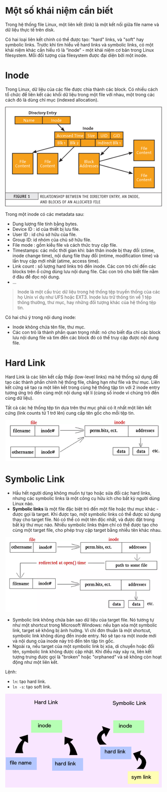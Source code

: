 # Một số khái niệm cần biết

Trong hệ thống file Linux, một liên kết (link) là một kết nối giữa file name và dữ liệu thực tế trên disk.

Có hai loại liên kết chính có thể được tạo: "hard" links, và "soft" hay symbolic links. Trước khi tìm hiểu về hard links và symbolic links, có một khái niệm khác cần hiểu rõ là “inode” - một khái niệm cơ bản trong Linux filesystem. Mỗi đối tượng của filesystem được đại diện bởi một inode.

# Inode
Trong Linux, dữ liệu của các file được chia thành các block. Có nhiều cách tổ chức để liên kết các khối dữ liệu trong một file với nhau, một trong các cách đó là dùng chỉ mục (indexed allocation).

![alt text](/images/123213218SDHUASHDUS.png)

Trong một inode có các metadata sau:
- Dung lượng file tính bằng bytes.
- Device ID : id của thiết bị lưu file.
- User ID : id chủ sở hữu của file.
- Group ID: id nhóm của chủ sở hữu file.
- File mode : gồm kiểu file và cách thức truy cập file.
- Timestamps: các mốc thời gian khi: bản thân inode bị thay đổi (ctime, inode change time), nội dung file thay đổi (mtime, modification time) và lần truy cập mới nhất (atime, access time).
- Link count : số lượng hard links trỏ đến inode. Các con trỏ chỉ đến các blocks trên ổ cứng dùng lưu nội dung file. Các con trỏ cho biết file nằm ở đâu để đọc nội dung.
- ...

>Inode là một cấu trúc dữ liệu trong hệ thống tệp truyền thống của các họ Unix ví dụ như UFS hoặc EXT3. Inode lưu trữ thông tin về 1 tệp thông thường, thư mục, hay những đối tượng khác của hệ thống tệp tin.

Có hai chú ý trong nội dung inode:
- Inode không chứa tên file, thư mục.
- Các con trỏ là thành phần quan trọng nhất: nó cho biết địa chỉ các block lưu nội dung file và tìm đến các block đó có thể truy cập được nội dung file.

# Hard Link
Hard Link là các liên kết cấp thấp (low-level links) mà hệ thống sử dụng để tạo các thành phần chính hệ thống file, chẳng hạn như file và thư mục. Liên kết cứng sẽ tạo ra một liên kết trong cùng hệ thống tập tin với 2 inode entry tương ứng trỏ đến cùng một nội dung vật lí (cùng số inode vì chúng trỏ đến cùng dữ liệu).

Tất cả các hệ thống tệp tin dựa trên thư mục phải có ít nhất một liên kết cứng (link counts từ 1 trở lên) cung cấp tên gốc cho mỗi tệp tin.

![alt text](/images/SDADUIJSA.png)

# Symbolic Link
- Hầu hết người dùng không muốn tự tạo hoặc sửa đổi các hard links, nhưng các symbolic links là một công cụ hữu ích cho bất kỳ người dùng Linux nào.
- **Symbolic links** là một file đặc biệt trỏ đến một file hoặc thư mục khác - được gọi là target. Khi được tạo, một symbolic links có thể được sử dụng thay cho target file. Nó có thể có một tên độc nhất, và được đặt trong bất kỳ thư mục nào. Nhiều symbolic links thậm chí có thể được tạo cho cùng một target file, cho phép truy cập target bằng nhiều tên khác nhau.

![alt text](/images/sDSAASD.png)

- Symbolic link không chứa bản sao dữ liệu của target file. Nó tương tự như một shortcut trong Microsoft Windows: nếu bạn xóa một symbolic link, target sẽ không bị ảnh hưởng. Vì chỉ đơn thuần là một shortcut, symbolic link không dùng đến inode entry. Nó sẽ tạo ra một inode mới và nội dung của inode này trỏ đến tên tập tin gốc.
- Ngoài ra, nếu target của một symbolic link bị xóa, di chuyển hoặc đổi tên, symbolic link không được cập nhật. Khi điều này xảy ra, liên kết tượng trưng được gọi là "broken" hoặc "orphaned" và sẽ không còn hoạt động như một liên kết.

Lệnh:
- `ln`: tạo hard link.
- `ln -s`: tạo soft link.

![img](/images/saidjsadsad1273111.png)